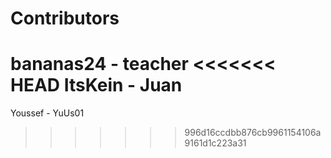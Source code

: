 Contributors
============

bananas24 - teacher
<<<<<<< HEAD
ItsKein   - Juan
=======
Youssef   - YuUs01
>>>>>>> 996d16ccdbb876cb9961154106a9161d1c223a31
